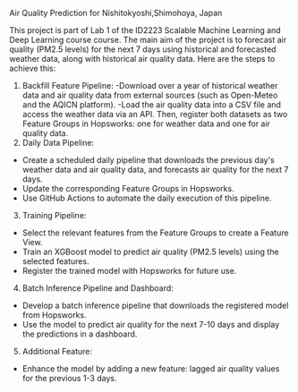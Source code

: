 Air Quality Prediction for Nishitokyoshi,Shimohoya, Japan

This project is part of Lab 1 of the ID2223 Scalable Machine Learning and Deep Learning course course. The main aim of the project is to forecast air quality (PM2.5 levels) for the next 7 days using historical and forecasted weather data, along with historical air quality data. Here are the steps to achieve this:
1. Backfill Feature Pipeline:
-Download over a year of historical weather data and air quality data from external sources (such as Open-Meteo and the AQICN platform).
-Load the air quality data into a CSV file and access the weather data via an API. Then, register both datasets as two Feature Groups in Hopsworks: one for weather data and one for air quality data.
3. Daily Data Pipeline:
- Create a scheduled daily pipeline that downloads the previous day's weather data and air quality data, and forecasts air quality for the next 7 days.
- Update the corresponding Feature Groups in Hopsworks.
- Use GitHub Actions to automate the daily execution of this pipeline.
3. Training Pipeline:
- Select the relevant features from the Feature Groups to create a Feature View.
- Train an XGBoost model to predict air quality (PM2.5 levels) using the selected features.
- Register the trained model with Hopsworks for future use.
4.  Batch Inference Pipeline and Dashboard:
- Develop a batch inference pipeline that downloads the registered model from Hopsworks.
- Use the model to predict air quality for the next 7-10 days and display the predictions in a dashboard.
5. Additional Feature:
- Enhance the model by adding a new feature: lagged air quality values for the previous 1-3 days.

